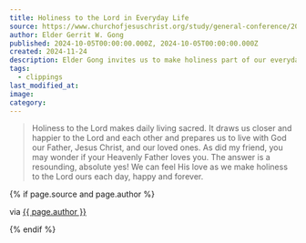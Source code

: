 ```yaml
---
title: Holiness to the Lord in Everyday Life
source: https://www.churchofjesuschrist.org/study/general-conference/2024/10/31gong?lang=eng
author: Elder Gerrit W. Gong
published: 2024-10-05T00:00:00.000Z, 2024-10-05T00:00:00.000Z
created: 2024-11-24
description: Elder Gong invites us to make holiness part of our everyday life, which will draw us closer to the Lord and each other.
tags:
  - clippings
last_modified_at: 
image: 
category:
---
```

> Holiness to the Lord makes daily living sacred. It draws us closer and happier to the Lord and each other and prepares us to live with God our Father, Jesus Christ, and our loved ones.
>As did my friend, you may wonder if your Heavenly Father loves you. The answer is a resounding, absolute yes! We can feel His love as we make holiness to the Lord ours each day, happy and forever.

{% if page.source and page.author %}
  <p>via <a href="{{ page.source }}">{{ page.author }}</a></p>
{% endif %}